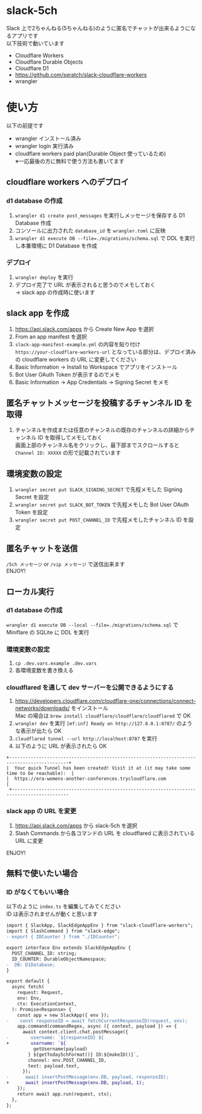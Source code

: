 # slack-5ch

Slack 上で2ちゃんねる(5ちゃんねる)のように匿名でチャットが出来るようになるアプリです  
以下技術で動いています  
- Cloudflare Workers
- Cloudflare Durable Objects
- Cloudflare D1
- https://github.com/seratch/slack-cloudflare-workers
- wrangler

# 使い方

以下の前提です
- wrangler インストール済み
- wrangler login 実行済み
- cloudflare workers paid plan(Durable Object 使っているため)  
※一応最後の方に無料で使う方法も書いてます

## cloudflare workers へのデプロイ
### d1 database の作成

1. `wrangler d1 create post_messages` を実行しメッセージを保存する D1 Database 作成
2. コンソールに出力された `database_id` を `wrangler.toml` に反映
3. `wrangler d1 execute DB --file=./migrations/schema.sql` で DDL を実行し本番環境に D1 Database を作成

### デプロイ

1. `wrangler deploy` を実行
2. デプロイ完了で URL が表示されると思うのでメモしておく  
-> slack app の作成時に使います

## slack app を作成

1. https://api.slack.com/apps から Create New App を選択
2. From an app manifest を選択
3. `slack-app-manifest-example.yml` の内容を貼り付け  
`https://your-cloudflare-workers-url` となっている部分は、デプロイ済みの cloudflare workers の URL に変更してください
4. Basic Information -> Install to Workspace でアプリをインストール
5. Bot User OAuth Token が表示するのでメモ
6. Basic Information -> App Credentials -> Signing Secret をメモ

## 匿名チャットメッセージを投稿するチャンネル ID を取得

1. チャンネルを作成または任意のチャンネルの既存のチャンネルの詳細からチャンネル ID を取得してメモしておく  
画面上部のチャンネル名をクリックし、最下部までスクロールすると `Channel ID: XXXXX` の形で記載されています

## 環境変数の設定

1. `wrangler secret put SLACK_SIGNING_SECRET` で先程メモした Signing Secret を設定
2. `wrangler secret put SLACK_BOT_TOKEN` で先程メモした Bot User OAuth Token を設定
3. `wrangler secret put POST_CHANNEL_ID` で先程メモしたチャンネル ID を設定

## 匿名チャットを送信

`/5ch メッセージ` or `/vip メッセージ` で送信出来ます  
ENJOY!

## ローカル実行  
### d1 database の作成

`wrangler d1 execute DB --local --file=./migrations/schema.sql` で Miniflare の SQLite に DDL を実行

### 環境変数の設定

1. `cp .dev.vars.example .dev.vars`
2. 各環境変数を書き換える

### cloudflared を通して dev サーバーを公開できるようにする  

1. https://developers.cloudflare.com/cloudflare-one/connections/connect-networks/downloads/ をインストール  
Mac の場合は `brew install cloudflare/cloudflare/cloudflared` で OK
2. `wrangler dev` を実行
`[mf:inf] Ready on http://127.0.0.1:8787/` のような表示が出たら OK
3. `cloudflared tunnel --url http://localhost:8787` を実行
4. 以下のように URL が表示されたら OK
```
+--------------------------------------------------------------------------------------------+
|  Your quick Tunnel has been created! Visit it at (it may take some time to be reachable):  |
|  https://era-womens-another-conferences.trycloudflare.com                                  |
 +-------------------------------------------------------------------------------------------
```

### slack app の URL を変更

1. https://api.slack.com/apps から slack-5ch を選択
2. Slash Commands から各コマンドの URL を cloudflared に表示されている URL に変更

ENJOY!

## 無料で使いたい場合  
### ID がなくてもいい場合  

以下のように `index.ts` を編集してみてください  
ID は表示されませんが動くと思います  
```diff ts:index.ts
import { SlackApp, SlackEdgeAppEnv } from "slack-cloudflare-workers";
import { SlashCommand } from "slack-edge";
- export { IDCounter } from "./IDCounter";

export interface Env extends SlackEdgeAppEnv {
  POST_CHANNEL_ID: string;
  ID_COUNTER: DurableObjectNamespace;
-  DB: D1Database;
}
```
```diff ts:index.ts
export default {
  async fetch(
    request: Request,
    env: Env,
    ctx: ExecutionContext,
  ): Promise<Response> {
    const app = new SlackApp({ env });
-    const responseID = await fetchCurrentResponseID(request, env);
    app.command(commandRegex, async ({ context, payload }) => {
      await context.client.chat.postMessage({
-        username: `${responseID} ${
+        username: `${
          getUsername(payload)
        } ${getToday5chFormat()} ID:${makeID()}`,
        channel: env.POST_CHANNEL_ID,
        text: payload.text,
      });
-      await insertPostMessage(env.DB, payload, responseID);
+      await insertPostMessage(env.DB, payload, 1);
    });
    return await app.run(request, ctx);
  },
};
```

